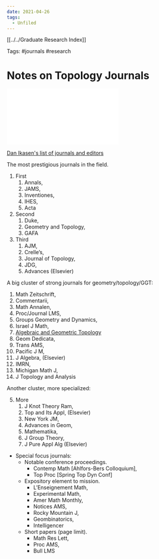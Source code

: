```yaml
---
date: 2021-04-26
tags: 
  - Unfiled
---
```


[[../../Graduate Research Index]]

Tags: #journals #research

# Notes on Topology Journals

![](attachments/Journals.pdf)

[Dan Ikasen's list of journals and editors](https://s.wayne.edu/isaksen/algebraic-topology-journals/)

The most prestigious journals in the field.

1. First
   1. Annals,
   2. JAMS,
   3. Inventiones,
   4. IHES,
   5. Acta
2. Second
   1. Duke,
   2. Geometry and Topology,
   3. GAFA
3. Third
   1. AJM,
   2. Crelle’s,
   3. Journal of Topology,
   4. JDG,
   5. Advances (Elsevier)



A big cluster of strong journals for geometry/topology/GGT:

1. Math Zeitschrift,
2. Commentarii,
3. Math Annalen,
4. Proc/Journal LMS,
5. Groups Geometry and Dynamics,
6. Israel J Math,
7. [Algebraic and Geometric Topology](https://msp.org/agt/2018/18-2/)
8. Geom Dedicata,
9. Trans AMS,
10. Pacific J M,
11. J Algebra,  (Elsevier)
12. IMRN,
13. Michigan Math J,
14. J Topology and Analysis

Another cluster, more specialized:

5. More
   1. J Knot Theory Ram,
   2. Top and Its Appl,  (Elsevier)
   3. New York JM,
   4. Advances in Geom,
   5. Mathematika,
   6. J Group Theory,
   7. J Pure Appl Alg  (Elsevier)



- Special focus journals:
  - Notable conference proceedings.
    - Contemp Math [Ahlfors-Bers Colloquium],
    - Top Proc [Spring Top Dyn Conf]
  - Expository element to mission.
    - L’Enseignement Math,
    - Experimental Math,
    - Amer Math Monthly,
    - Notices AMS,
    - Rocky Mountain J,
    - Geombinatorics,
    - Intelligencer
  - Short papers (page limit).
    - Math Res Lett,
    - Proc AMS,
    - Bull LMS


